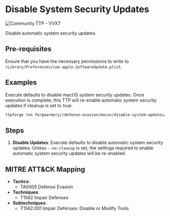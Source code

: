 # Disable System Security Updates

![Community TTP - VVX7](https://img.shields.io/badge/Community_TTP-green)

Disable automatic system security updates.

## Pre-requisites

Ensure that you have the necessary permissions to write to
`/Library/Preferences/com.apple.SoftwareUpdate.plist`.

## Examples

Execute defaults to disable macOS system security updates. Once execution is
complete, this TTP will re-enable automatic system security updates if cleanup
is set to true:

```bash
ttpforge run forgearmory//defense-evasion/macos/disable-system-updates/disable-system-updates.yaml
```

## Steps

1. **Disable Updates**: Execute defaults to disable automatic system security
   updates. Unless `--no-cleanup` is set, the settings required to
   enable automatic system security updates will be re-enabled.

## MITRE ATT&CK Mapping

- **Tactics**:
  - TA0005 Defense Evasion
- **Techniques**:
  - T1562 Impair Defenses
- **Subtechniques**:
  - T1562.001 Impair Defenses: Disable or Modify Tools
